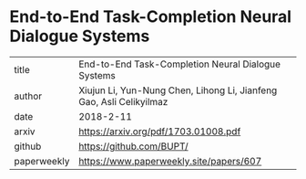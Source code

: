# End-to-End Task-Completion Neural Dialogue Systems

|  |  |
| :--- | :--- |
| title | End-to-End Task-Completion Neural Dialogue Systems |
| author |  Xiujun Li, Yun-Nung Chen, Lihong Li, Jianfeng Gao, Asli Celikyilmaz |
| date | 2018-2-11 |
| arxiv | https://arxiv.org/pdf/1703.01008.pdf |
| github | https://github.com/BUPT/ |
| paperweekly | https://www.paperweekly.site/papers/607 |


